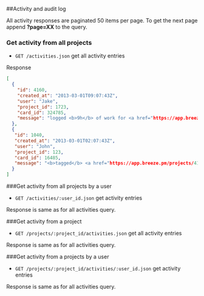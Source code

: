 ##Activity and audit log

All activity responses are paginated 50 items per page. To get the next page append **?page=XX** to the query.

### Get activity from all projects
* `GET /activities.json` get all activity entries

Response
```json
[
  {
    "id": 4160,
    "created_at": "2013-03-01T09:07:43Z",
    "user": "Jake",
    "project_id": 1723,
    "card_id": 324785,
    "message": "logged <b>9h</b> of work for <a href="https://app.breeze.pm/projects/4186-name-the-project/cards/71399-asd-asd">Task name</a>",
  },
  {
   "id": 1040,
   "created_at": "2013-03-01T02:07:43Z",
   "user": "John",
   "project_id": 123,
   "card_id": 16485,
   "message": "<b>tagged</b> <a href="https://app.breeze.pm/projects/4186-aaaaaname-the-project/cards/70327-asdasd">Task name</a> with <b> bugs</b>",
  }
] 
```

###Get activity from all projects by a user
* `GET /activities/:user_id.json` get activity entries

Response is same as for all activities query.

###Get activity from a project
* `GET /projects/:project_id/activities.json` get all activity entries

Response is same as for all activities query.

###Get activity from a projects by a user
* `GET /projects/:project_id/activities/:user_id.json` get activity entries

Response is same as for all activities query.
